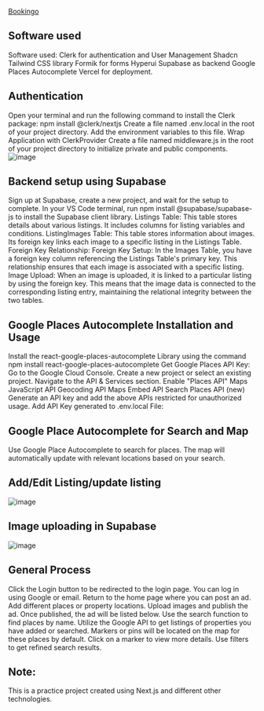 [Bookingo](https://bookingo-jade.vercel.app/)

## Software used

Software used:
Clerk for authentication and User Management
Shadcn Tailwind CSS library
Formik for forms
Hyperui
Supabase as backend
Google Places Autocomplete
Vercel for deployment.

## Authentication

Open your terminal and run the following command to install the Clerk package:
npm install @clerk/nextjs
Create a file named .env.local in the root of your project directory. Add the environment variables to this file.
Wrap Application with ClerkProvider
Create a file named middleware.js in the root of your project directory to initialize private and public components.
![image](https://github.com/user-attachments/assets/e2a63f06-0a72-42f4-83fd-c1932a63986e)


## Backend setup using Supabase

Sign up at Supabase, create a new project, and wait for the setup to complete.
In your VS Code terminal, run npm install @supabase/supabase-js to install the Supabase client library.
Listings Table: This table stores details about various listings. It includes columns for listing variables and conditions.
ListingImages Table: This table stores information about images. Its foreign key links each image to a specific listing in the Listings Table.
Foreign Key Relationship:
Foreign Key Setup: In the Images Table, you have a foreign key column referencing the Listings Table's primary key. This relationship ensures that each image is associated with a specific listing.
Image Upload: When an image is uploaded, it is linked to a particular listing by using the foreign key. This means that the image data is connected to the corresponding listing entry, maintaining the relational integrity between the two tables.

## Google Places Autocomplete Installation and Usage

Install the react-google-places-autocomplete Library using the command npm install react-google-places-autocomplete
Get Google Places API Key:
Go to the Google Cloud Console.
Create a new project or select an existing project.
Navigate to the API & Services section.
Enable "Places API" 
Maps JavaScript API
Geocoding API
Maps Embed API
Search Places API (new)
Generate an API key and add the above APIs restricted for unauthorized usage.
Add API Key generated to .env.local File:

## Google Place Autocomplete for Search and Map

Use Google Place Autocomplete to search for places.
The map will automatically update with relevant locations based on your search.


## Add/Edit Listing/update listing 

![image](https://github.com/user-attachments/assets/22e88408-7344-4720-be51-1580b0fb417e)


## Image uploading in Supabase

![image](https://github.com/user-attachments/assets/22530af3-36bf-4982-bf7c-d7995abd1c49)

## General Process
Click the Login button to be redirected to the login page.
You can log in using Google or email.
Return to the home page where you can post an ad.
Add different places or property locations.
Upload images and publish the ad.
Once published, the ad will be listed below.
Use the search function to find places by name.
Utilize the Google API to get listings of properties you have added or searched.
Markers or pins will be located on the map for these places by default.
Click on a marker to view more details.
Use filters to get refined search results.

## Note:
This is a practice project created using Next.js and different other technologies.


